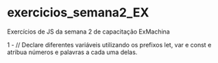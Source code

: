 # exercicios_semana2_EX
Exercícios de JS da semana 2 de capacitação ExMachina 

1 - // Declare diferentes variáveis utilizando os prefixos let, var e const e atribua números e palavras a cada uma delas. 

